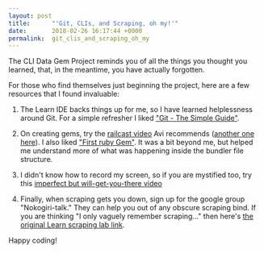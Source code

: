 ```yaml
---
layout: post
title:      "'Git, CLIs, and Scraping, oh my!'"
date:       2018-02-26 16:17:44 +0000
permalink:  git_clis_and_scraping_oh_my
---
```



The CLI Data Gem Project reminds you of all the things you thought you learned, that, in the meantime, you have actually forgotten.  

For those who find themselves just beginning the project, here are a few resources that I found invaluable:

1) The Learn IDE backs things up for me, so I have learned helplessness around Git.  For a simple refresher I liked ["Git - The Simple Guide"](http://rogerdudler.github.io/git-guide/).

2) On creating gems, try the [railcast video](http://railscasts.com/episodes/245-new-gem-with-bundler?autoplay=true)  Avi recommends ([another one here](http://railscasts.com/episodes/201-bundler-revised)). I also liked ["First ruby Gem"](https://medium.com/@SunnyB/my-first-ruby-gem-part-2-a-look-under-the-hood-efe4a68ba42).  It was a bit beyond me, but helped me understand more of what was happening inside the bundler file structure.

3) I didn't know how to record my screen, so if you are mystified too, try this [imperfect but will-get-you-there video](http://www.businessinsider.com/how-to-screen-record-on-a-mac-and-ios-2017-12)  

4) Finally, when scraping gets you down, sign up for the google group "Nokogiri-talk."  They can help you out of any obscure scraping bind.  If you are thinking "I only vaguely remember scraping..." then here's [the original Learn scraping lab link](https://learn.co/tracks/full-stack-web-development-v3/object-oriented-ruby/scraping/scraping-lab). 

Happy coding!
